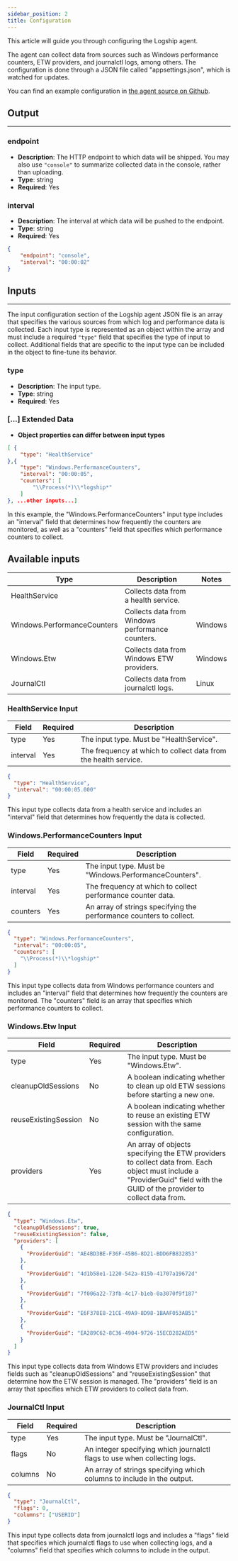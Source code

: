 ```yaml
---
sidebar_position: 2
title: Configuration
---
```


This article will guide you through configuring the Logship agent. 

The agent can collect data from sources such as Windows performance counters, ETW providers, and journalctl logs, among others. The configuration is done through a JSON file called "appsettings.json", which is watched for updates. 

You can find an example configuration in [the agent source on Github](https://github.com/logsink/logship-agent/blob/master/src/ConsoleHost/appsettings.json).

## Output
------

### endpoint

-   **Description**: The HTTP endpoint to which data will be shipped. You may also use `"console"` to summarize collected data in the console, rather than uploading.
-   **Type**: string
-   **Required**: Yes

### interval

-   **Description**: The interval at which data will be pushed to the endpoint.
-   **Type**: string
-   **Required**: Yes

```json
{
    "endpoint": "console",
    "interval": "00:00:02"
}
```

## Inputs
------
The input configuration section of the Logship agent JSON file is an array that specifies the various sources from which log and performance data is collected. Each input type is represented as an object within the array and must include a required `"type"` field that specifies the type of input to collect. Additional fields that are specific to the input type can be included in the object to fine-tune its behavior.

### type

-   **Description**: The input type.
-   **Type**: string
-   **Required**: Yes

### [...] Extended Data
-   **Object properties can differ between input types**

```json
[ {
    "type": "HealthService"
},{
    "type": "Windows.PerformanceCounters",
    "interval": "00:00:05",
    "counters": [
        "\\Process(*)\\*logship*"
    ]
}, ...other inputs...]
```

In this example,  the "Windows.PerformanceCounters" input type includes an "interval" field that determines how frequently the counters are monitored, as well as a "counters" field that specifies which performance counters to collect. 

## Available inputs

| Type | Description | Notes |
| --- | --- | --- |
| HealthService | Collects data from a health service. | |
| Windows.PerformanceCounters | Collects data from Windows performance counters. | Windows |
| Windows.Etw | Collects data from Windows ETW providers. | Windows |
| JournalCtl | Collects data from journalctl logs. | Linux |

### HealthService Input

| Field | Required | Description |
| --- | --- | --- |
| type | Yes | The input type. Must be "HealthService". |
| interval | Yes | The frequency at which to collect data from the health service. |


```json
{
  "type": "HealthService",
  "interval": "00:00:05.000"
}
```

This input type collects data from a health service and includes an "interval" field that determines how frequently the data is collected.

### Windows.PerformanceCounters Input

| Field | Required | Description |
| --- | --- | --- |
| type | Yes | The input type. Must be "Windows.PerformanceCounters". |
| interval | Yes | The frequency at which to collect performance counter data. |
| counters | Yes | An array of strings specifying the performance counters to collect. |
```json
{
  "type": "Windows.PerformanceCounters",
  "interval": "00:00:05",
  "counters": [
    "\\Process(*)\\*logship*"
  ]
}
```

This input type collects data from Windows performance counters and includes an "interval" field that determines how frequently the counters are monitored. The "counters" field is an array that specifies which performance counters to collect.

### Windows.Etw Input

| Field | Required | Description |
| --- | --- | --- |
| type | Yes | The input type. Must be "Windows.Etw". |
| cleanupOldSessions | No | A boolean indicating whether to clean up old ETW sessions before starting a new one. |
| reuseExistingSession | No | A boolean indicating whether to reuse an existing ETW session with the same configuration. |
| providers | Yes | An array of objects specifying the ETW providers to collect data from. Each object must include a "ProviderGuid" field with the GUID of the provider to collect data from. |
```json
{
  "type": "Windows.Etw",
  "cleanupOldSessions": true,
  "reuseExistingSession": false,
  "providers": [
    {
      "ProviderGuid": "AE4BD3BE-F36F-45B6-8D21-BDD6FB832853"
    },
    {
      "ProviderGuid": "4d1b58e1-1220-542a-815b-41707a19672d"
    },
    {
      "ProviderGuid": "7f006a22-73fb-4c17-b1eb-0a3070f9f187"
    },
    {
      "ProviderGuid": "E6F378E8-21CE-49A9-8D98-1BAAF053AB51"
    },
    {
      "ProviderGuid": "EA289C62-8C36-4904-9726-15ECD282AED5"
    }
  ]
}
```

This input type collects data from Windows ETW providers and includes fields such as "cleanupOldSessions" and "reuseExistingSession" that determine how the ETW session is managed. The "providers" field is an array that specifies which ETW providers to collect data from.

### JournalCtl Input

| Field | Required | Description |
| --- | --- | --- |
| type | Yes | The input type. Must be "JournalCtl". |
| flags | No | An integer specifying which journalctl flags to use when collecting logs. |
| columns | No | An array of strings specifying which columns to include in the output. |
```json
{
  "type": "JournalCtl",
  "flags": 0,
  "columns": ["USERID"]
}
```

This input type collects data from journalctl logs and includes a "flags" field that specifies which journalctl flags to use when collecting logs, and a "columns" field that specifies which columns to include in the output.



